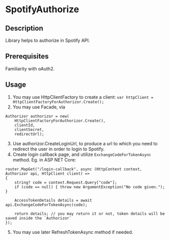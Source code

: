 # SpotifyAuthorize

## Description

Library helps to authorize in Spotify API.

## Prerequisites

Familiarity with oAuth2.

## Usage

1. You may use HttpClientFactory to create a client:
`var httpClient = HttpClientFactoryForAuthorizor.Create();`
2. You may use Facade, via
```
Authorizor authorizor = new(
    HttpClientFactoryForAuthorizor.Create(),
    clientId,
    clientSecret,
    redirectUrl);
```
3. Use authorizor.CreateLoginUrl, to produce a url to which you need to redirect the user in order to login to Spotify.
4. Create login callback page, and utilize `ExchangeCodeForTokenAsync` method. Eg. in ASP NET Core:
```
router.MapGet("/login-callback", async (HttpContext context, Authorizor api, HttpClient client) =>
{
    string? code = context.Request.Query["code"];
    if (code == null) { throw new ArgumentException("No code given."); }

    AccessTokenDetails details = await api.ExchangeCodeForTokenAsync(code);

    return details; // you may return it or not, token details will be saved inside the `Authorizor`
});
```
5. You may use later RefreshTokenAsync method if needed.
